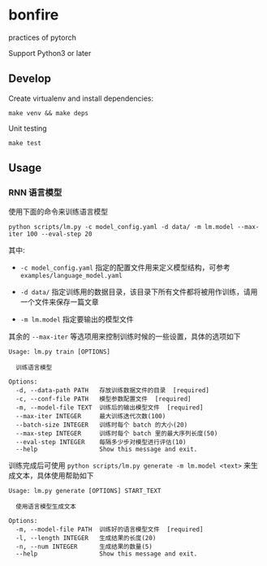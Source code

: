 bonfire
=======

practices of pytorch

Support Python3 or later

## Develop

Create virtualenv and install dependencies:

```shell
make venv && make deps
```

Unit testing

```shell
make test
```

## Usage

### RNN 语言模型

使用下面的命令来训练语言模型

```shell
python scripts/lm.py -c model_config.yaml -d data/ -m lm.model --max-iter 100 --eval-step 20
```

其中:

- `-c model_config.yaml` 指定的配置文件用来定义模型结构，可参考 `examples/language_model.yaml`

- `-d data/` 指定训练用的数据目录，该目录下所有文件都将被用作训练，请用一个文件来保存一篇文章

- `-m lm.model` 指定要输出的模型文件

其余的 `--max-iter` 等选项用来控制训练时候的一些设置，具体的选项如下

```
Usage: lm.py train [OPTIONS]

  训练语言模型

Options:
  -d, --data-path PATH   存放训练数据文件的目录  [required]
  -c, --conf-file PATH   模型参数配置文件  [required]
  -m, --model-file TEXT  训练后的输出模型文件  [required]
  --max-iter INTEGER     最大训练迭代次数(100)
  --batch-size INTEGER   训练时每个 batch 的大小(20)
  --max-step INTEGER     训练时每个 batch 里的最大序列长度(50)
  --eval-step INTEGER    每隔多少步对模型进行评估(10)
  --help                 Show this message and exit.
```

训练完成后可使用 `python scripts/lm.py generate -m lm.model <text>` 来生成文本，具体使用帮助如下

```
Usage: lm.py generate [OPTIONS] START_TEXT

  使用语言模型生成文本

Options:
  -m, --model-file PATH  训练好的语言模型文件  [required]
  -l, --length INTEGER   生成结果的长度(20)
  -n, --num INTEGER      生成结果的数量(5)
  --help                 Show this message and exit.
```
